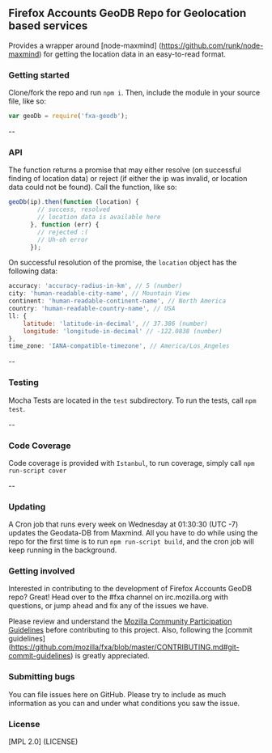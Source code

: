 ## Firefox Accounts GeoDB Repo for Geolocation based services
Provides a wrapper around [node-maxmind] (https://github.com/runk/node-maxmind) for getting the location data in an easy-to-read format.

### Getting started
Clone/fork the repo and run `npm i`. Then, include the module in your source file, like so:

```JavaScript
var geoDb = require('fxa-geodb');
```
--
### API
The function returns a promise that may either resolve (on successful finding of location data) or reject (if either the ip was invalid, or location data could not be found). Call the function, like so:

```JavaScript
geoDb(ip).then(function (location) {
        // success, resolved
        // location data is available here
      }, function (err) {
        // rejected :(
        // Uh-oh error
      });
```

On successful resolution of the promise, the `location` object has the following data:

```JavaScript
accuracy: 'accuracy-radius-in-km', // 5 (number)
city: 'human-readable-city-name', // Mountain View
continent: 'human-readable-continent-name', // North America
country: 'human-readable-country-name', // USA
ll: {
    latitude: 'latitude-in-decimal', // 37.386 (number)
    longitude: 'longitude-in-decimal' // -122.0838 (number)
},
time_zone: 'IANA-compatible-timezone', // America/Los_Angeles 
```
--

### Testing
Mocha Tests are located in the `test` subdirectory. To run the tests, call `npm test`.


--
### Code Coverage
Code coverage is provided with `Istanbul`, to run coverage, simply call `npm run-script cover`

--
### Updating
A Cron job that runs every week on Wednesday at 01:30:30 (UTC -7) updates the Geodata-DB from Maxmind. 
All you have to do while using the repo for the first time is to run `npm run-script build`, and the cron job will keep running in the background.
 
### Getting involved

Interested in contributing to the development of Firefox Accounts GeoDB repo?  Great! Head over to the #fxa channel on irc.mozilla.org with questions, or jump ahead and fix any of the issues we have.

Please review and understand the [Mozilla Community Participation Guidelines](https://www.mozilla.org/en-US/about/governance/policies/participation/) before contributing to this project. Also, following the [commit guidelines] (https://github.com/mozilla/fxa/blob/master/CONTRIBUTING.md#git-commit-guidelines) is greatly appreciated.

### Submitting bugs
You can file issues here on GitHub. Please try to include as much information as you can and under what conditions you saw the issue.
 
### License

[MPL 2.0] (LICENSE)